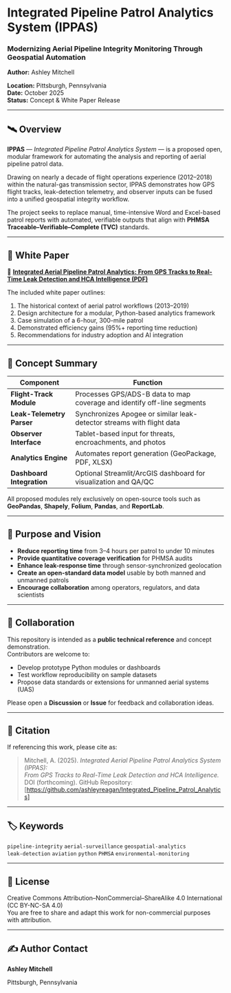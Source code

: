 # Integrated Pipeline Patrol Analytics System (IPPAS)

### Modernizing Aerial Pipeline Integrity Monitoring Through Geospatial Automation

**Author:** Ashley Mitchell  

**Location:** Pittsburgh, Pennsylvania  
**Date:** October 2025  
**Status:** Concept & White Paper Release

---

## 🛰️ Overview

**IPPAS** — *Integrated Pipeline Patrol Analytics System* — is a proposed open, modular framework for automating the analysis and reporting of aerial pipeline patrol data.  

Drawing on nearly a decade of flight operations experience (2012–2018) within the natural-gas transmission sector, IPPAS demonstrates how GPS flight tracks, leak-detection telemetry, and observer inputs can be fused into a unified geospatial integrity workflow.  

The project seeks to replace manual, time-intensive Word and Excel-based patrol reports with automated, verifiable outputs that align with **PHMSA Traceable–Verifiable–Complete (TVC)** standards.

---

## 📘 White Paper

📄 **[Integrated Aerial Pipeline Patrol Analytics: From GPS Tracks to Real-Time Leak Detection and HCA Intelligence (PDF)](docs/Mitchell_2025_Integrated_Aerial_Pipeline_Patrol_Analytics.pdf)**  

The included white paper outlines:

1. The historical context of aerial patrol workflows (2013–2019)  
2. Design architecture for a modular, Python-based analytics framework  
3. Case simulation of a 6-hour, 300-mile patrol  
4. Demonstrated efficiency gains (95%+ reporting time reduction)  
5. Recommendations for industry adoption and AI integration  

---

## 🔧 Concept Summary

| Component                 | Function                                                                |
|---------------------------|-------------------------------------------------------------------------|
| **Flight-Track Module**   | Processes GPS/ADS-B data to map coverage and identify off-line segments |
| **Leak-Telemetry Parser** | Synchronizes Apogee or similar leak-detector streams with flight data   |
| **Observer Interface**    | Tablet-based input for threats, encroachments, and photos               |
| **Analytics Engine**      | Automates report generation (GeoPackage, PDF, XLSX)                     |
| **Dashboard Integration** | Optional Streamlit/ArcGIS dashboard for visualization and QA/QC         |

All proposed modules rely exclusively on open-source tools such as **GeoPandas**, **Shapely**, **Folium**, **Pandas**, and **ReportLab**.

---

## 🧭 Purpose and Vision

- **Reduce reporting time** from 3–4 hours per patrol to under 10 minutes  
- **Provide quantitative coverage verification** for PHMSA audits  
- **Enhance leak-response time** through sensor-synchronized geolocation  
- **Create an open-standard data model** usable by both manned and unmanned patrols  
- **Encourage collaboration** among operators, regulators, and data scientists  

---

## 🤝 Collaboration

This repository is intended as a **public technical reference** and concept demonstration.  
Contributors are welcome to:

- Develop prototype Python modules or dashboards  
- Test workflow reproducibility on sample datasets  
- Propose data standards or extensions for unmanned aerial systems (UAS)

Please open a **Discussion** or **Issue** for feedback and collaboration ideas.

---

## 🧾 Citation

If referencing this work, please cite as:

> Mitchell, A. (2025). *Integrated Aerial Pipeline Patrol Analytics System (IPPAS):  
> From GPS Tracks to Real-Time Leak Detection and HCA Intelligence.*  
> DOI (forthcoming). GitHub Repository: [https://github.com/ashleyreagan/Integrated_Pipeline_Patrol_Analytics]

---

## 🏷️ Keywords

`pipeline-integrity` `aerial-surveillance` `geospatial-analytics`  
`leak-detection` `aviation` `python` `PHMSA` `environmental-monitoring`

---

## 📜 License

Creative Commons Attribution–NonCommercial–ShareAlike 4.0 International (CC BY-NC-SA 4.0)  
You are free to share and adapt this work for non-commercial purposes with attribution.

---

## ✍️ Author Contact

**Ashley Mitchell**  

Pittsburgh, Pennsylvania 
